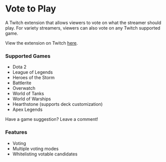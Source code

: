 # Vote to Play
A Twitch extension that allows viewers to vote on what the streamer should play.
For variety streamers, viewers can also vote on any Twitch supported game.

View the extension on Twitch [here](https://www.twitch.tv/ext/0ms0a4rmjh6b7beixaqndrefsz1dfy).

### Supported Games

* Dota 2
* League of Legends
* Heroes of the Storm
* Battlerite
* Overwatch
* World of Tanks
* World of Warships
* Hearthstone (supports deck customization)
* Apex Legends

Have a game suggestion? Leave a comment!


### Features

* Voting
* Multiple voting modes
* Whitelisting votable candidates
